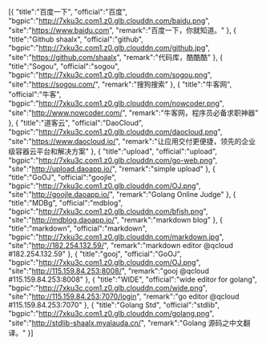 [{
	"title":"百度一下",
	"official":"百度",
	"bgpic":"http://7xku3c.com1.z0.glb.clouddn.com/baidu.png",
	"site":"https://www.baidu.com",
	"remark":"百度一下，你就知道。"
},
{
	"title":"Github shaalx",
	"official":"github",
	"bgpic":"http://7xku3c.com1.z0.glb.clouddn.com/github.jpg",
	"site":"https://github.com/shaalx",
	"remark":"代码库，酷酷酷"
},
{
	"title":"Sogou",
	"official":"sogou",
	"bgpic":"http://7xku3c.com1.z0.glb.clouddn.com/sogou.png",
	"site":"https://sogou.com/",
	"remark":"搜狗搜索"
},
{
	"title":"牛客网",
	"official":"牛客",
	"bgpic":"http://7xku3c.com1.z0.glb.clouddn.com/nowcoder.png",
	"site":"http://www.nowcoder.com/",
	"remark":"牛客网，程序员必备求职神器"
},
{
	"title":"道客云",
	"official":"DaoCloud",
	"bgpic":"http://7xku3c.com1.z0.glb.clouddn.com/daocloud.png",
	"site":"https://www.daocloud.io/",
	"remark":"让应用交付更便捷，领先的企业级容器云平台和解决方案"
},
{
	"title":"upload",
	"official":"upload",
	"bgpic":"http://7xku3c.com1.z0.glb.clouddn.com/go-web.png",
	"site":"http://upload.daoapp.io/",
	"remark":"simple upload"
},
{
	"title":"GoOJ",
	"official":"goojle",
	"bgpic":"http://7xku3c.com1.z0.glb.clouddn.com/OJ.png",
	"site":"http://goojle.daoapp.io/",
	"remark":"Golang Online Judge"
},
{
	"title":"MDBg",
	"official":"mdblog",
	"bgpic":"http://7xku3c.com1.z0.glb.clouddn.com/bfish.png",
	"site":"http://mdblog.daoapp.io/",
	"remark":"markdown blog"
},
{
	"title":"markdown",
	"official":"markdown",
	"bgpic":"http://7xku3c.com1.z0.glb.clouddn.com/markdown.jpg",
	"site":"http://182.254.132.59/",
	"remark":"markdown editor @qcloud #182.254.132.59"
},
{
	"title":"gooj",
	"official":"GoOJ",
	"bgpic":"http://7xku3c.com1.z0.glb.clouddn.com/OJ.png",
	"site":"http://115.159.84.253:8008/",
	"remark":"gooj @qcloud #115.159.84.253:8008"
},
{
	"title":"WIDE",
	"official":"wide editor for golang",
	"bgpic":"http://7xku3c.com1.z0.glb.clouddn.com/wide.png",
	"site":"http://115.159.84.253:7070/login",
	"remark":"go editor @qcloud #115.159.84.253:7070"
},
{
	"title":"Golang Std",
	"official":"stdlib",
	"bgpic":"http://7xku3c.com1.z0.glb.clouddn.com/golang.png",
	"site":"http://stdlib-shaalx.myalauda.cn/",
	"remark":"Golang 源码之中文翻译。"
}]
